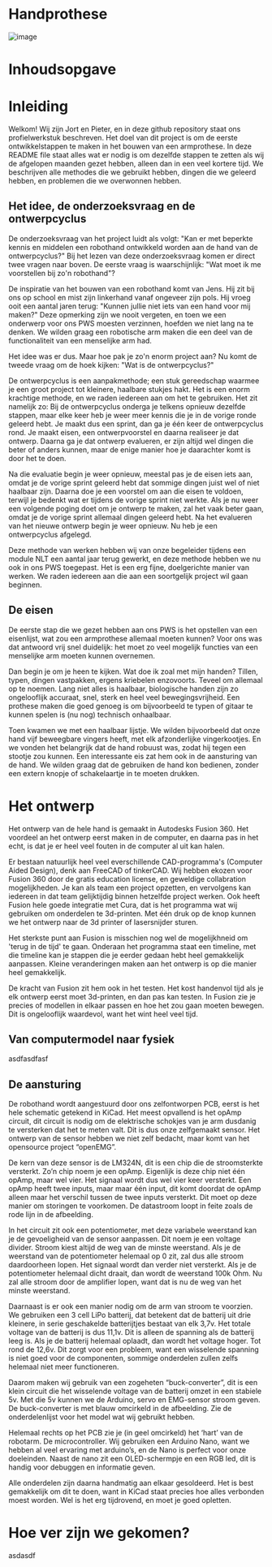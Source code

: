 # Handprothese

![image](https://user-images.githubusercontent.com/47349377/157235040-e2ceb9c2-f949-4b6d-8191-68a79db0d962.png)
  

<h1>Inhoudsopgave</h1>


<h1>Inleiding</h1>

Welkom!
Wij zijn Jort en Pieter, en in deze github repository staat ons profielwerkstuk beschreven. Het doel van dit project is om de eerste ontwikkelstappen te maken in het bouwen van een armprothese.
In deze README file staat alles wat er nodig is om dezelfde stappen te zetten als wij de afgelopen maanden gezet hebben, alleen dan in een veel kortere tijd. We beschrijven alle methodes die we gebruikt hebben, dingen die we geleerd hebben, en problemen die we overwonnen hebben. 

  <h2>Het idee, de onderzoeksvraag en de ontwerpcyclus</h2>
  
De onderzoeksvraag van het project luidt als volgt: "Kan er met beperkte kennis en middelen een robothand ontwikkeld worden aan de hand van de ontwerpcyclus?"
Bij het lezen van deze onderzoeksvraag komen er direct twee vragen naar boven. De eerste vraag is waarschijnlijk: "Wat moet ik me voorstellen bij zo'n robothand"? 

De inspiratie van het bouwen van een robothand komt van Jens. Hij zit bij ons op school en mist zijn linkerhand vanaf ongeveer zijn pols. Hij vroeg ooit een aantal jaren terug: "Kunnen jullie niet iets van een hand voor mij maken?" Deze opmerking zijn we nooit vergeten, en toen we een onderwerp voor ons PWS moesten verzinnen, hoefden we niet lang na te denken. We wilden graag een robotische arm maken die een deel van de functionaliteit van een menselijke arm had. 

Het idee was er dus. Maar hoe pak je zo'n enorm project aan? Nu komt de tweede vraag om de hoek kijken: "Wat is de ontwerpcyclus?"

De ontwerpcyclus is een aanpakmethode; een stuk gereedschap waarmee je een groot project tot kleinere, haalbare stukjes hakt. Het is een enorm krachtige methode, en we raden iedereen aan om het te gebruiken. Het zit namelijk zo: 
Bij de ontwerpcyclus onderga je telkens opnieuw dezelfde stappen, maar elke keer heb je weer meer kennis die je in de vorige ronde geleerd hebt. 
Je maakt dus een sprint, dan ga je één keer de ontwerpcyclus rond. Je maakt eisen, een ontwerpvoorstel en daarna realiseer je dat ontwerp. Daarna ga je dat ontwerp evalueren, er zijn altijd wel dingen die beter of anders kunnen, maar de enige manier hoe je daarachter komt is door het te doen. 

Na die evaluatie begin je weer opnieuw, meestal pas je de eisen iets aan, omdat je de vorige sprint geleerd hebt dat sommige dingen juist wel of niet haalbaar zijn. Daarna doe je een voorstel om aan die eisen te voldoen, terwijl je bedenkt wat er tijdens de vorige sprint niet werkte. Als je nu weer een volgende poging doet om je ontwerp te maken, zal het vaak beter gaan, omdat je de vorige sprint allemaal dingen geleerd hebt. Na het evalueren van het nieuwe ontwerp begin je weer opnieuw. 
Nu heb je een ontwerpcyclus afgelegd.

Deze methode van werken hebben wij van onze begeleider tijdens een module NLT een aantal jaar terug gewerkt, en deze methode hebben we nu ook in ons PWS toegepast. Het is een erg fijne, doelgerichte manier van werken. We raden iedereen aan die aan een soortgelijk project wil gaan beginnen. 


<h2>De eisen</h2>

De eerste stap die we gezet hebben aan ons PWS is het opstellen van een eisenlijst, wat zou een armprothese allemaal moeten kunnen? Voor ons was dat antwoord vrij snel duidelijk: het moet zo veel mogelijk functies van een menselijke arm moeten kunnen overnemen. 

Dan begin je om je heen te kijken. Wat doe ik zoal met mijn handen? Tillen, typen, dingen vastpakken, ergens kriebelen enzovoorts. Teveel om allemaal op te noemen. Lang niet alles is haalbaar, biologische handen zijn zo ongelooflijk accuraat, snel, sterk en heel veel bewegingsvrijheid. Een prothese maken die goed genoeg is om bijvoorbeeld te typen of gitaar te kunnen spelen is (nu nog) technisch onhaalbaar. 

Toen kwamen we met een haalbaar lijstje. We wilden bijvoorbeeld dat onze hand vijf beweegbare vingers heeft, met elk afzonderlijke vingerkootjes. En we vonden het belangrijk dat de hand robuust was, zodat hij tegen een stootje zou kunnen. 
Een interessante eis zat hem ook in de aansturing van de hand. We wilden graag dat de gebruiken de hand kon bedienen, zonder een extern knopje of schakelaartje in te moeten drukken. 

<h1>Het ontwerp</h1>

Het ontwerp van de hele hand is gemaakt in Autodesks Fusion 360. Het voordeel an het ontwerp eerst maken in de computer, en daarna pas in het echt, is dat je er heel veel fouten in de computer al uit kan halen. 

Er bestaan natuurlijk heel veel everschillende CAD-programma's (Computer Aided Design), denk aan FreeCAD of tinkerCAD. Wij hebben ekozen voor Fusion 360 door de gratis education license, en geweldige collabration mogelijkheden. Je kan als team een project opzetten, en vervolgens kan iedereen in dat team gelijktijdig binnen hetzelfde project werken.
Ook heeft Fusion hele goede integratie met Cura, dat is het programma wat wij gebruiken om onderdelen te 3d-printen. Met één druk op de knop kunnen we het ontwerp naar de 3d printer of lasersnijder sturen. 

Het sterkste punt aan Fusion is misschien nog wel de mogelijkhneid om 'terug in de tijd' te gaan. Onderaan het programma staat een timeline, met die timeline kan je stappen die je eerder gedaan hebt heel gemakkelijk aanpassen. Kleine veranderingen maken aan het ontwerp is op die manier heel gemakkelijk. 

De kracht van Fusion zit hem ook in het testen. Het kost handenvol tijd als je elk ontwerp eerst moet 3d-printen, en dan pas kan testen. In Fusion zie je precies of modellen in elkaar passen en hoe het zou gaan moeten bewegen. Dit is ongelooflijk waardevol, want het wint heel veel tijd.  

<h2>Van computermodel naar fysiek</h2>
asdfasdfasf


<h2>De aansturing</h2>
De robothand wordt aangestuurd door ons zelfontworpen PCB, eerst is het hele schematic getekend in KiCad. Het meest opvallend is het opAmp circuit, dit circuit is nodig om de elektrische schokjes van je arm dusdanig te versterken dat het te meten valt. Dit is dus onze zelfgemaakt sensor. Het ontwerp van de sensor hebben we niet zelf bedacht, maar komt van het opensource project “openEMG”.

De kern van deze sensor is de LM324N, dit is een chip die de stroomsterkte versterkt. Zo’n chip noem je een opAmp. Eigenlijk is deze chip niet één opAmp, maar wel vier. Het signaal wordt dus wel vier keer versterkt. Een opAmp heeft twee inputs, maar maar één input, dit komt doordat de opAmp alleen maar het verschil tussen de twee inputs versterkt. Dit moet op deze manier om storingen te voorkomen. De datastroom loopt in feite zoals de rode lijn in de afbeelding.

In het circuit zit ook een potentiometer, met deze variabele weerstand kan je de gevoeligheid van de sensor aanpassen. Dit noem je een voltage divider. Stroom kiest altijd de weg van de minste weerstand. Als je de weerstand van de potentiometer helemaal op 0 zit, zal dus alle stroom daardoorheen lopen. Het signaal wordt dan verder niet versterkt. Als je de potentiometer helemaal dicht draait, dan wordt de weerstand 100k Ohm. Nu zal alle stroom door de amplifier lopen, want dat is nu de weg van het minste weerstand.

 

Daarnaast is er ook een manier nodig om de arm van stroom te voorzien. We gebruiken een 3 cell LiPo batterij, dat betekent dat de batterij uit drie kleinere, in serie geschakelde batterijtjes bestaat van elk 3,7v. Het totale voltage van de batterij is dus 11,1v. Dit is alleen de spanning als de batterij leeg is. Als je de batterij helemaal oplaadt, dan wordt het voltage hoger. Tot rond de 12,6v. Dit zorgt voor een probleem, want een wisselende spanning is niet goed voor de componenten, sommige onderdelen zullen zelfs helemaal niet meer functioneren.

Daarom maken wij gebruik van een zogeheten “buck-converter”, dit is een klein circuit die het wisselende voltage van de batterij omzet in een stabiele 5v. Met die 5v kunnen we de Arduino, servo en EMG-sensor stroom geven. De buck-converter is met blauw omcirkeld in de afbeelding. Zie de onderdelenlijst voor het model wat wij gebruikt hebben.  

 
Helemaal rechts op het PCB zie je (in geel omcirkeld) het ‘hart’ van de robotarm. De microcontroller. Wij gebruiken een Arduino Nano, want we hebben al veel ervaring met arduino’s, en de Nano is perfect voor onze doeleinden. Naast de nano zit een OLED-schermpje en een RGB led, dit is handig voor debuggen en informatie geven.

 
Alle onderdelen zijn daarna handmatig aan elkaar gesoldeerd. Het is best gemakkelijk om dit te doen, want in KiCad staat precies hoe alles verbonden moest worden. Wel is het erg tijdrovend, en moet je goed opletten.


<h1>Hoe ver zijn we gekomen?</h1>
asdasdf
